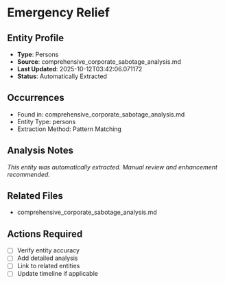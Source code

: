 # Emergency Relief

## Entity Profile
- **Type**: Persons
- **Source**: comprehensive_corporate_sabotage_analysis.md
- **Last Updated**: 2025-10-12T03:42:06.071172
- **Status**: Automatically Extracted

## Occurrences
- Found in: comprehensive_corporate_sabotage_analysis.md
- Entity Type: persons
- Extraction Method: Pattern Matching

## Analysis Notes
*This entity was automatically extracted. Manual review and enhancement recommended.*

## Related Files
- comprehensive_corporate_sabotage_analysis.md

## Actions Required
- [ ] Verify entity accuracy
- [ ] Add detailed analysis
- [ ] Link to related entities
- [ ] Update timeline if applicable
